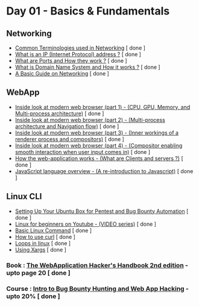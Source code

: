 # Day 01 - Basics & Fundamentals

## Networking
  - [Common Terminologies used in Networking](https://www.digitalocean.com/community/tutorials/an-introduction-to-networking-terminology-interfaces-and-protocols) [ done ]
  - [What is an IP (Internet Protocol) address ?](https://commotionwireless.net/docs/cck/networking/learn-networking-basics/) [ done ]
  - [What are Ports and How they work ?](https://www.utilizewindows.com/list-of-common-network-port-numbers/) [ done ]
  - [What is Domain Name System and How it works ?](https://code.tutsplus.com/tutorials/an-introduction-to-learning-and-using-dns-records--cms-24704) [ done ]
  - [A Basic Guide on Networking](http://www.penguintutor.com/linux/basic-network-reference) [ done ]

## WebApp
  - [Inside look at modern web browser (part 1) - (CPU, GPU, Memory, and Multi-process architecture)](https://developers.google.com/web/updates/2018/09/inside-browser-part1) [ done ]
  - [Inside look at modern web browser (part 2) - (Multi-process architecture and Navigation flow)](https://developers.google.com/web/updates/2018/09/inside-browser-part2) [ done ]
  - [Inside look at modern web browser (part 3) - (Inner workings of a renderer process and compositors)](https://developers.google.com/web/updates/2018/09/inside-browser-part3) [ done ]
  - [Inside look at modern web browser (part 4) - (Compositor enabling smooth interaction when user input comes in)](https://developer.chrome.com/blog/inside-browser-part4/) [ done ]
  - [How the web-application works - (What are Clients and servers ?)](https://developer.mozilla.org/en-US/docs/Learn/Getting_started_with_the_web/How_the_Web_works#:~:text=The%20browser%20sends%20an%20HTTP,internet%20connection%20using%20TCP%2FIP.) [ done ]
  - [JavaScript language overview - (A re-introduction to Javascript)](https://developer.mozilla.org/en-US/docs/Web/JavaScript/A_re-introduction_to_JavaScript) [ done ]

## Linux CLI
  - [Setting Up Your Ubuntu Box for Pentest and Bug Bounty Automation](https://www.youtube.com/watch?v=YhUiAH5SIqk&t=1s) [ done ]
  - [Linux for beginners on Youtube - (VIDEO series)](https://youtube.com/playlist?list=PLIhvC56v63IJIujb5cyE13oLuyORZpdkL) [ done ]
  - [Basic Linux Command](https://www.hostinger.com/tutorials/linux-commands) [ done ]
  - [How to use curl](https://flaviocopes.com/http-curl/) [ done ]
  - [Loops in linux](https://tldp.org/HOWTO/Bash-Prog-Intro-HOWTO-7.html) [ done ]
  - [Using Xargs](https://www.cyberciti.biz/faq/linux-unix-bsd-xargs-construct-argument-lists-utility/) [ done ]

### Book : [The WebApplication Hacker's Handbook 2nd edition](https://edu.anarcho-copy.org/Against%20Security%20-%20Self%20Security/Dafydd%20Stuttard,%20Marcus%20Pinto%20-%20The%20web%20application%20hacker's%20handbook_%20finding%20and%20exploiting%20security%20flaws-Wiley%20(2011).pdf) - upto page 20 [ done ]
### Course : [Intro to Bug Bounty Hunting and Web App Hacking](https://www.udemy.com/course/intro-to-bug-bounty-by-nahamsec/) - upto 20% [ done ]
